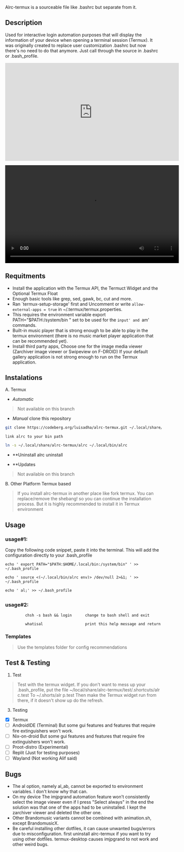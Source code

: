 Alrc-termux is a sourceable file like .bashrc but separate from it. 

## Description 
Used for interactive login automation purposes that will display the information of your device when opening a terminal session (Termux). 
It was originally created to replace user customization .bashrc but now there's no need to do that anymore. Just call through the source in .bashrc or .bash_profile.

<iframe width="560" height="315" src="https://youtube.com/shorts/9X6naGKNOys?feature=share" frameborder="0" allowfullscreen></iframe>
	
<video width="560" height="315" controls> <source src="https://youtube.com/shorts/9X6naGKNOys?feature=share" type="video/mp4">
  Your browser does not support the video tag.
</video>
	
## Requitments
- Install the application with the Termux API, the Termuct Widget and the Optional Termux Float
- Enough basic tools like grep, sed, gawk, bc, cut and more.
- Ran \`termux-setup-storage' first and Uncomment or write `allow-external-apps = true` in ~/.termux/termux.properties.
- This requires the environment variable export PATH="$PATH:/system/bin " set to be used for the `input' and `am' commands.
- Built-in music player that is strong enough to be able to play in the termux environment (there is no music market player application that can be recommended yet).
- Install third party apps, Choose one for the image media viewer (Zarchiver image viewer or Swipeview on F-DROID) If your default gallery application is not strong enough to run on the Termux application.

## Instalations
A. Termux
- *Automatic*
> Not available on this branch
- *Manual*
	clone this repository

```sh
git clone https://codeberg.org/luisadha/alrc-termux.git ~/.local/share/alrc-termux
```

	link alrc to your bin path

```sh
ln -s ~/.local/share/alrc-termux/alrc ~/.local/bin/alrc
```

- **Uninstall
	alrc uninstall

- **Updates
> Not available on this branch

B. Other Platform Termux based
> If you install alrc-termux in another place like fork termux. You can replace/remove the shebang! so you can continue the installation process. But it is highly recommended to install it in Termux environment

## Usage

### usage#1:

Copy the following code snippet, paste it into the terminal. This will add the configuration directly to your .bash_profile

```text
echo ' export PATH="$PATH:$HOME/.local/bin:/system/bin" ' >> ~/.bash_profile

echo ' source <(~/.local/bin/alrc env)> /dev/null 2>&1; ' >> ~/.bash_profile

echo ' al;' >> ~/.bash_profile
```

## [](https://codeberg.org/luisadha/alrc-termux#usage-2)

### usage#2:

```text
         chsh -s bash && login      change to bash shell and exit

         whatisal                   print this help message and return
```

### Templates
> Use the templates folder for config recommendations

## [](https://codeberg.org/luisadha/alrc-termux#installations)

## Test & Testing
1. Test
> Test with the termux widget. If you don't want to mess up your .bash_profile, put the file ~/local/share/alrc-termux/test/.shortcuts/alr c.test To ~/.shorts/alr p.test Then make the Termux widget run from there, if it doesn't show up do the refresh.

3. Testing

- [x] Termux
- [ ] AndroidIDE (Terminal) But some gui features and features that require fire extinguishers won't work.
- [ ] Nix-on-droid But some gui features and features that require fire extinguishers won't work.
- [ ] Proot-distro (Experimental)
- [ ] Replit (Just for testing purposes)
- [ ] Wayland (Not working Alif said)

## Bugs

- The al option, namely al_ab, cannot be exported to environment variables. I don't know why that can.
- On my device The imjpgrand automation feature won't consistently select the image viewer even if I press "Select always" in the end the solution was that one of the apps had to be uninstalled. I kept the zarchiver viewer and deleted the other one.
- Other Brandomusic variants cannot be combined with animation.sh, except BrandomusicX.
- Be careful installing other dotfiles, it can cause unwanted bugs/errors due to misconfiguration. first uninstall alrc-termux if you want to try using other dotfiles. termux-desktop causes imjpgrand to not work and other weird bugs.
